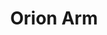 ---
cc-type: hashtag
title: "Orion Arm"
hashtag: orion-arm
subdivision-of:
  - Milky Way
tags:
  - Astronomy
---